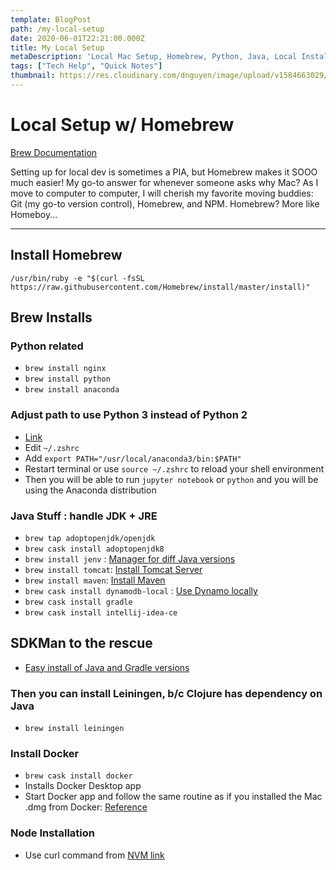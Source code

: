 ```yaml
---
template: BlogPost
path: /my-local-setup
date: 2020-06-01T22:21:00.000Z
title: My Local Setup
metaDescription: 'Local Mac Setup, Homebrew, Python, Java, Local Install, Environment Setup'
tags: ["Tech Help", "Quick Notes"]
thumbnail: https://res.cloudinary.com/dnguyen/image/upload/v1584663029/blog/personal/desk_background_ekv1jc.jpg
---
```

# Local Setup w/ Homebrew

[Brew Documentation](https://brew.sh/)

Setting up for local dev is sometimes a PIA, but Homebrew makes it SOOO much easier! My go-to answer for whenever someone asks why Mac? As I move to computer to computer, I will cherish my favorite moving buddies: Git (my go-to version control), Homebrew, and NPM. Homebrew? More like Homeboy...

- - -

## Install Homebrew

`/usr/bin/ruby -e "$(curl -fsSL https://raw.githubusercontent.com/Homebrew/install/master/install)"`

## Brew Installs

### Python related

* `brew install nginx`
* `brew install python`
* `brew install anaconda`

### Adjust path to use Python 3 instead of Python 2

* [Link](https://medium.com/ayuth/install-anaconda-on-macos-with-homebrew-c94437d63a37)
* Edit `~/.zshrc`
* Add `export PATH="/usr/local/anaconda3/bin:$PATH"`
* Restart terminal or use `source ~/.zshrc` to reload your shell environment
* Then you will be able to run `jupyter notebook` or `python` and you will be using the Anaconda distribution

### Java Stuff : handle JDK + JRE

* `brew tap adoptopenjdk/openjdk`
* `brew cask install adoptopenjdk8`
* `brew install jenv` : [Manager for diff Java versions](https://medium.com/@brunofrascino/working-with-multiple-java-versions-in-macos-9a9c4f15615a)
* `brew install tomcat`: [Install Tomcat Server](https://medium.com/@fahimhossain_16989/installing-apache-tomcat-on-macos-mojave-using-homebrew-28ce039b4b2e)
* `brew install maven`: [Install Maven](https://www.code2bits.com/how-to-install-maven-on-macos-using-homebrew/)
* `brew cask install dynamodb-local` : [Use Dynamo locally](https://docs.aws.amazon.com/amazondynamodb/latest/developerguide/DynamoDBLocal.html)
* `brew cask install gradle`
* `brew cask install intellij-idea-ce`

## SDKMan to the rescue
- [Easy install of Java and Gradle versions](https://sdkman.io/)

### Then you can install Leiningen, b/c Clojure has dependency on Java

* `brew install leiningen`

### Install Docker
* `brew cask install docker`
* Installs Docker Desktop app
* Start Docker app and follow the same routine as if you installed the Mac .dmg from Docker: [Reference](https://stackoverflow.com/questions/44084846/cannot-connect-to-the-docker-daemon-on-macos)

### Node Installation

* Use curl command from [NVM link](https://github.com/nvm-sh/nvm)
